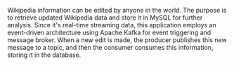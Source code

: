 Wikipedia information can be edited by anyone in the world. The purpose is to retrieve updated Wikipedia data and store it in MySQL for further analysis. 
Since it's real-time streaming data, this application employs an event-driven architecture using Apache Kafka for event triggering and message broker. 
When a new edit is made, the producer publishes this new message to a topic, and then the consumer consumes this information, storing it in the database.

